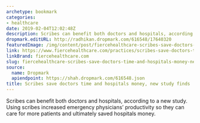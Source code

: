 ```yaml
---
archetype: bookmark
categories:
- healthcare
date: 2019-02-04T12:02:48Z
description: Scribes can benefit both doctors and hospitals, according to a new study.
dropmark.editURL: http://radhikan.dropmark.com/616548/17640320
featuredImage: /img/content/post/fiercehealthcare-scribes-save-doctors-time-and-hospitals-money-new-study-finds.jpg
link: https://www.fiercehealthcare.com/practices/scribes-save-doctors-time-and-hospitals-money-new-study-finds
linkBrand: fiercehealthcare.com
slug: fiercehealthcare-scribes-save-doctors-time-and-hospitals-money-new-study-finds
source:
  name: Dropmark
  apiendpoint: https://shah.dropmark.com/616548.json
title: Scribes save doctors time and hospitals money, new study finds
---
```

Scribes can benefit both doctors and hospitals, according to a new study. Using scribes increased emergency physicians’ productivity so they can care for more patients and ultimately saved hospitals money.